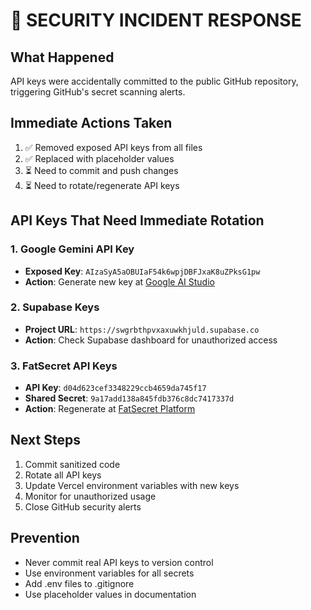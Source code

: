 # 🚨 SECURITY INCIDENT RESPONSE

## What Happened
API keys were accidentally committed to the public GitHub repository, triggering GitHub's secret scanning alerts.

## Immediate Actions Taken
1. ✅ Removed exposed API keys from all files
2. ✅ Replaced with placeholder values
3. ⏳ Need to commit and push changes
4. ⏳ Need to rotate/regenerate API keys

## API Keys That Need Immediate Rotation

### 1. Google Gemini API Key
- **Exposed Key**: `AIzaSyA5aOBUIaF54k6wpjDBFJxaK8uZPksG1pw`
- **Action**: Generate new key at [Google AI Studio](https://aistudio.google.com/app/apikey)

### 2. Supabase Keys
- **Project URL**: `https://swgrbthpvxaxuwkhjuld.supabase.co`
- **Action**: Check Supabase dashboard for unauthorized access

### 3. FatSecret API Keys
- **API Key**: `d04d623cef3348229ccb4659da745f17`
- **Shared Secret**: `9a17add138a845fdb376c8dc7417337d`
- **Action**: Regenerate at [FatSecret Platform](https://platform.fatsecret.com/)

## Next Steps
1. Commit sanitized code
2. Rotate all API keys
3. Update Vercel environment variables with new keys
4. Monitor for unauthorized usage
5. Close GitHub security alerts

## Prevention
- Never commit real API keys to version control
- Use environment variables for all secrets
- Add .env files to .gitignore
- Use placeholder values in documentation
